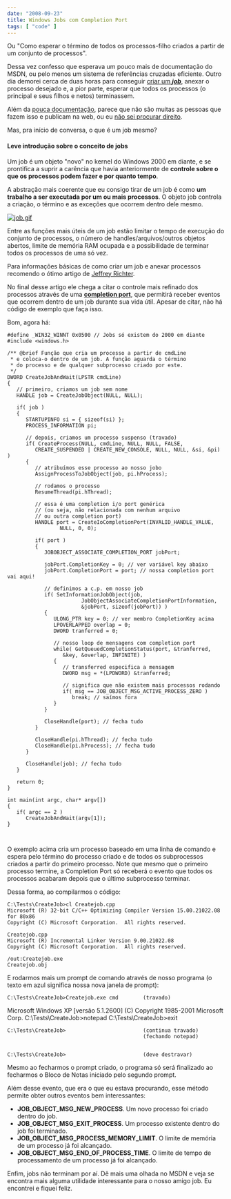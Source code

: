 ```yaml
---
date: "2008-09-23"
title: Windows Jobs com Completion Port
tags: [ "code" ]
---
```

Ou "Como esperar o término de todos os processos-filho criados a partir de um conjunto de processos".

Dessa vez confesso que esperava um pouco mais de documentação do MSDN, ou pelo menos um sistema de referências cruzadas eficiente. Outro dia demorei cerca de duas horas para conseguir [criar um _**job**_](http://msdn.microsoft.com/en-us/library/ms682409(VS.85).aspx), anexar o processo desejado e, a pior parte, esperar que todos os processos (o principal e seus filhos e netos) terminassem.

Além da [pouca documentação](http://msdn.microsoft.com/en-us/library/ms684161(VS.85).aspx), parece que não são muitas as pessoas que fazem isso e publicam na web, ou eu [não sei procurar direito](http://www.google.com.br/search?q=wait+all+processes+inside+job+object).

Mas, pra início de conversa, o que é um job mesmo?

#### Leve introdução sobre o conceito de jobs

Um job é um objeto "novo" no kernel do Windows 2000 em diante, e se prontifica a suprir a carência que havia anteriormente de **controle sobre o que os processos podem fazer e por quanto tempo**.

A abstração mais coerente que eu consigo tirar de um job é como **um trabalho a ser executada por um ou mais processos**. O objeto job controla a criação, o término e as exceções que ocorrem dentro dele mesmo.

[![job.gif](/images/JJM9DY8.gif)](/images/JJM9DY8.gif)

Entre as funções mais úteis de um job estão limitar o tempo de execução do conjunto de processos, o número de handles/arquivos/outros objetos abertos, limite de memória RAM ocupada e a possibilidade de terminar todos os processos de uma só vez.

Para informações básicas de como criar um job e anexar processos recomendo o ótimo artigo de [Jeffrey Richter](http://www.microsoft.com/msj/0399/jobkernelobj/jobkernelobj.aspx).

No final desse artigo ele chega a citar o controle mais refinado dos processos através de uma [**completion port**](http://msdn.microsoft.com/en-us/library/aa365198(VS.85).aspx), que permitirá receber eventos que ocorrem dentro de um job durante sua vida útil. Apesar de citar, não há código de exemplo que faça isso.

Bom, agora há:

```
#define _WIN32_WINNT 0x0500 // Jobs só existem do 2000 em diante
#include <windows.h>

/** @brief Função que cria um processo a partir de cmdLine
 * e coloca-o dentro de um job. A função aguarda o término
 * do processo e de qualquer subprocesso criado por este.
 */
DWORD CreateJobAndWait(LPSTR cmdLine)
{
   // primeiro, criamos um job sem nome
   HANDLE job = CreateJobObject(NULL, NULL);

   if( job )
   {
      STARTUPINFO si = { sizeof(si) };
      PROCESS_INFORMATION pi;

      // depois, criamos um processo suspenso (travado)
      if( CreateProcess(NULL, cmdLine, NULL, NULL, FALSE, 
         CREATE_SUSPENDED | CREATE_NEW_CONSOLE, NULL, NULL, &si, &pi) )
      {
         // atribuímos esse processo ao nosso jobo
         AssignProcessToJobObject(job, pi.hProcess);

         // rodamos o processo
         ResumeThread(pi.hThread);

         // essa é uma completion i/o port genérica
         // (ou seja, não relacionada com nenhum arquivo
         // ou outra completion port)
         HANDLE port = CreateIoCompletionPort(INVALID_HANDLE_VALUE, 
                 NULL, 0, 0);

         if( port )
         {
            JOBOBJECT_ASSOCIATE_COMPLETION_PORT jobPort;

            jobPort.CompletionKey = 0; // ver variável key abaixo
            jobPort.CompletionPort = port; // nossa completion port vai aqui!

            // definimos a c.p. em nosso job
            if( SetInformationJobObject(job, 
                        JobObjectAssociateCompletionPortInformation, 
                        &jobPort, sizeof(jobPort)) )
            {
               ULONG_PTR key = 0; // ver membro CompletionKey acima
               LPOVERLAPPED overlap = 0;
               DWORD tranferred = 0;

               // nosso loop de mensagens com completion port
               while( GetQueuedCompletionStatus(port, &tranferred, 
                  &key, &overlap, INFINITE) )
               {
                  // transferred especifica a mensagem
                  DWORD msg = *(LPDWORD) &tranferred;

                  // significa que não existem mais processos rodando
                  if( msg == JOB_OBJECT_MSG_ACTIVE_PROCESS_ZERO )
                     break; // saímos fora
               }
            }

            CloseHandle(port); // fecha tudo
         }

         CloseHandle(pi.hThread); // fecha tudo
         CloseHandle(pi.hProcess); // fecha tudo
      }

      CloseHandle(job); // fecha tudo
   }

   return 0;
}

int main(int argc, char* argv[])
{
   if( argc == 2 )
      CreateJobAndWait(argv[1]);
}

 

```

O exemplo acima cria um processo baseado em uma linha de comando e espera pelo término do processo criado e de todos os subprocessos criados a partir do primeiro processo. Note que mesmo que o primeiro processo termine, a Completion Port só receberá o evento que todos os processos acabaram depois que o último subprocesso terminar.

Dessa forma, ao compilarmos o código:

    
    C:\Tests\CreateJob>cl Createjob.cpp
    Microsoft (R) 32-bit C/C++ Optimizing Compiler Version 15.00.21022.08 for 80x86
    Copyright (C) Microsoft Corporation.  All rights reserved.
    
    Createjob.cpp
    Microsoft (R) Incremental Linker Version 9.00.21022.08
    Copyright (C) Microsoft Corporation.  All rights reserved.
    
    /out:Createjob.exe
    Createjob.obj

E rodarmos mais um prompt de comando através de nosso programa (o texto em azul significa nossa nova janela de prompt):

    
    C:\Tests\CreateJob>Createjob.exe cmd        (travado)

Microsoft Windows XP [versão 5.1.2600] (C) Copyright 1985-2001 Microsoft Corp. C:\Tests\CreateJob>notepad C:\Tests\CreateJob>exit

    
    C:\Tests\CreateJob>                         (continua travado)
                                                (fechando notepad)

    
    C:\Tests\CreateJob>                         (deve destravar)

Mesmo ao fecharmos o prompt criado, o programa só será finalizado ao fecharmos o Bloco de Notas iniciado pelo segundo prompt.

Além desse evento, que era o que eu estava procurando, esse método permite obter outros eventos bem interessantes:

    
  * **JOB_OBJECT_MSG_NEW_PROCESS**. Um novo processo foi criado dentro do job.
  * **JOB_OBJECT_MSG_EXIT_PROCESS**. Um processo existente dentro do job foi terminado.
  * **JOB_OBJECT_MSG_PROCESS_MEMORY_LIMIT**. O limite de memória de um processo já foi alcançado.
  * **JOB_OBJECT_MSG_END_OF_PROCESS_TIME**. O limite de tempo de processamento de um processo já foi alcançado.

Enfim, jobs não terminam por aí. Dê mais uma olhada no MSDN e veja se encontra mais alguma utilidade interessante para o nosso amigo job. Eu encontrei e fiquei feliz.
